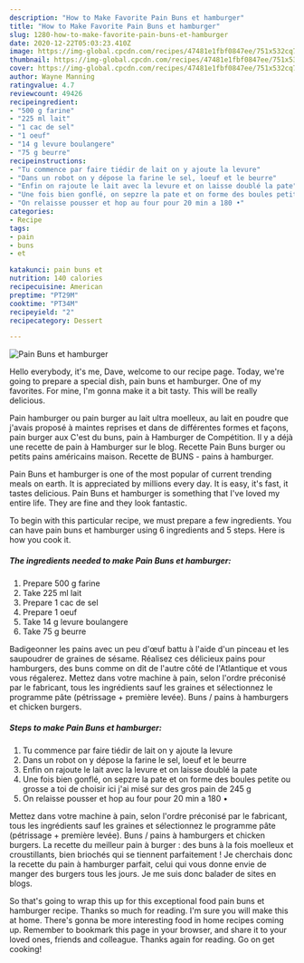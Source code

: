 ```yaml
---
description: "How to Make Favorite Pain Buns et hamburger"
title: "How to Make Favorite Pain Buns et hamburger"
slug: 1280-how-to-make-favorite-pain-buns-et-hamburger
date: 2020-12-22T05:03:23.410Z
image: https://img-global.cpcdn.com/recipes/47481e1fbf0847ee/751x532cq70/pain-buns-et-hamburger-photo-principale-de-la-recette.jpg
thumbnail: https://img-global.cpcdn.com/recipes/47481e1fbf0847ee/751x532cq70/pain-buns-et-hamburger-photo-principale-de-la-recette.jpg
cover: https://img-global.cpcdn.com/recipes/47481e1fbf0847ee/751x532cq70/pain-buns-et-hamburger-photo-principale-de-la-recette.jpg
author: Wayne Manning
ratingvalue: 4.7
reviewcount: 49426
recipeingredient:
- "500 g farine"
- "225 ml lait"
- "1 cac de sel"
- "1 oeuf"
- "14 g levure boulangere"
- "75 g beurre"
recipeinstructions:
- "Tu commence par faire tiédir de lait on y ajoute la levure"
- "Dans un robot on y dépose la farine le sel, loeuf et le beurre"
- "Enfin on rajoute le lait avec la levure et on laisse doublé la pate"
- "Une fois bien gonflé, on sepzre la pate et on forme des boules petite ou grosse a toi de choisir ici j&#39;ai misé sur des gros pain de 245 g"
- "On relaisse pousser et hop au four pour 20 min a 180 •"
categories:
- Recipe
tags:
- pain
- buns
- et

katakunci: pain buns et 
nutrition: 140 calories
recipecuisine: American
preptime: "PT29M"
cooktime: "PT34M"
recipeyield: "2"
recipecategory: Dessert

---
```



![Pain Buns et hamburger](https://img-global.cpcdn.com/recipes/47481e1fbf0847ee/751x532cq70/pain-buns-et-hamburger-photo-principale-de-la-recette.jpg)

Hello everybody, it's me, Dave, welcome to our recipe page. Today, we're going to prepare a special dish, pain buns et hamburger. One of my favorites. For mine, I'm gonna make it a bit tasty. This will be really delicious.

Pain hamburger ou pain burger au lait ultra moelleux, au lait en poudre que j&#39;avais proposé à maintes reprises et dans de différentes formes et façons, pain burger aux C&#39;est du buns, pain à Hamburger de Compétition. Il y a déjà une recette de pain à Hamburger sur le blog. Recette Pain Buns burger ou petits pains américains maison. Recette de BUNS - pains à hamburger.

Pain Buns et hamburger is one of the most popular of current trending meals on earth. It is appreciated by millions every day. It is easy, it's fast, it tastes delicious. Pain Buns et hamburger is something that I've loved my entire life. They are fine and they look fantastic.


To begin with this particular recipe, we must prepare a few ingredients. You can have pain buns et hamburger using 6 ingredients and 5 steps. Here is how you cook it.

<!--inarticleads1-->

##### The ingredients needed to make Pain Buns et hamburger:

1. Prepare 500 g farine
1. Take 225 ml lait
1. Prepare 1 cac de sel
1. Prepare 1 oeuf
1. Take 14 g levure boulangere
1. Take 75 g beurre


Badigeonner les pains avec un peu d&#39;œuf battu à l&#39;aide d&#39;un pinceau et les saupoudrer de graines de sésame. Réalisez ces délicieux pains pour hamburgers, des buns comme on dit de l&#39;autre côté de l&#39;Atlantique et vous vous régalerez. Mettez dans votre machine à pain, selon l&#39;ordre préconisé par le fabricant, tous les ingrédients sauf les graines et sélectionnez le programme pâte (pétrissage + première levée). Buns / pains à hamburgers et chicken burgers. 

<!--inarticleads2-->

##### Steps to make Pain Buns et hamburger:

1. Tu commence par faire tiédir de lait on y ajoute la levure
1. Dans un robot on y dépose la farine le sel, loeuf et le beurre
1. Enfin on rajoute le lait avec la levure et on laisse doublé la pate
1. Une fois bien gonflé, on sepzre la pate et on forme des boules petite ou grosse a toi de choisir ici j&#39;ai misé sur des gros pain de 245 g
1. On relaisse pousser et hop au four pour 20 min a 180 •


Mettez dans votre machine à pain, selon l&#39;ordre préconisé par le fabricant, tous les ingrédients sauf les graines et sélectionnez le programme pâte (pétrissage + première levée). Buns / pains à hamburgers et chicken burgers. La recette du meilleur pain à burger : des buns à la fois moelleux et croustillants, bien briochés qui se tiennent parfaitement ! Je cherchais donc la recette du pain à hamburger parfait, celui qui vous donne envie de manger des burgers tous les jours. Je me suis donc balader de sites en blogs. 

So that's going to wrap this up for this exceptional food pain buns et hamburger recipe. Thanks so much for reading. I'm sure you will make this at home. There's gonna be more interesting food in home recipes coming up. Remember to bookmark this page in your browser, and share it to your loved ones, friends and colleague. Thanks again for reading. Go on get cooking!
